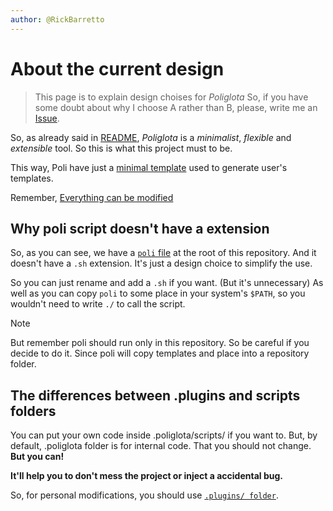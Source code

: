```yaml
---
author: @RickBarretto
---
```


# About the current design

> This page is to explain design choises for *Poliglota*
> So, if you have some doubt about why I choose A rather than B,
> please, write me an [Issue](https://github.com/RickBarretto/poliglota/issues).

So, as already said in [README](../../README.md),
*Poliglota* is a *minimalist*, *flexible* and *extensible* tool.
So this is what this project must to be.

This way, Poli have just a [minimal template](../../.templates/.template/)
used to generate user's templates.

Remember, [Everything can be modified](custom-poliglota.md)

## Why poli script doesn't have a extension
So, as you can see, we have a [`poli` file](../../poli)
at the root of this repository.
And it doesn't have a `.sh` extension.
It's just a design choice to simplify the use.

So you can just rename and add a `.sh` if you want. (But it's unnecessary)
As well as you can copy `poli` to some place in your system's `$PATH`,
so you wouldn't need to write `./` to call the script.

> [!NOTE]
> But remember poli should run only in this repository.
> So be careful if you decide to do it.
> Since poli will copy templates and place into a repository folder.

## The differences between .plugins and scripts folders
You can put your own code inside .poliglota/scripts/ if you want to.
But, by default, .poliglota folder is for internal code.
That you should not change. **But you can!**

**It'll help you to don't mess the project or inject a accidental bug.**

So, for personal modifications,
you should use [`.plugins/ folder`](../../.plugins).